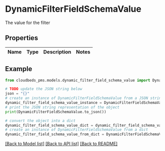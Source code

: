 # DynamicFilterFieldSchemaValue

The value for the filter

## Properties

Name | Type | Description | Notes
------------ | ------------- | ------------- | -------------

## Example

```python
from cloudbeds_pms.models.dynamic_filter_field_schema_value import DynamicFilterFieldSchemaValue

# TODO update the JSON string below
json = "{}"
# create an instance of DynamicFilterFieldSchemaValue from a JSON string
dynamic_filter_field_schema_value_instance = DynamicFilterFieldSchemaValue.from_json(json)
# print the JSON string representation of the object
print(DynamicFilterFieldSchemaValue.to_json())

# convert the object into a dict
dynamic_filter_field_schema_value_dict = dynamic_filter_field_schema_value_instance.to_dict()
# create an instance of DynamicFilterFieldSchemaValue from a dict
dynamic_filter_field_schema_value_from_dict = DynamicFilterFieldSchemaValue.from_dict(dynamic_filter_field_schema_value_dict)
```
[[Back to Model list]](../README.md#documentation-for-models) [[Back to API list]](../README.md#documentation-for-api-endpoints) [[Back to README]](../README.md)


